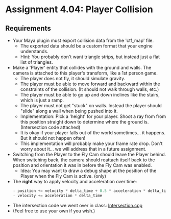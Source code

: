 # Assignment 4.04: Player Collision

## Requirements

- Your Maya plugin must export collision data from the 'ctf_map' file.
  - The exported data should be a custom format that your engine understands.
  - Hint: You probably don't want triangle strips, but instead just a flat list of triangles.
- Make a 'Player' entity that collides with the ground and walls.  The camera is attached to this player's transform, like a 1st person game.
  - The player does not fly, it should simulate gravity.
  - The player must be able to move forward and backward within the constraints of the collision. (It should not walk through walls, etc.)
  - The player must be able to go up and down inclines like the stairs, which is just a ramp.
  - The player must not get "stuck" on walls.  Instead the player should "slide" along a wall when being pushed into it.
  - Implementation:  Pick a 'height' for your player.  Shoot a ray from from this position straight down to determine where the ground is. (Intersection code attached)
  - It is okay if your player falls out of the world sometimes... it happens.  But it should not happen often!
  - This implementation will probably make your frame rate drop.  Don't worry about it... we will address that in a future assignment.
- Switching from the Player to the Fly Cam should leave the Player behind.  When switching back, the camera should reattach itself back to the position and orientation it was in before the Fly Cam was enabled.
  - Idea: You may want to draw a debug shape at the position of the Player when the Fly Cam is active. (only)
-  The **right** way to apply velocity and acceleration over time:
    ```cpp
    - position += velocity * delta_time + 0.5 * acceleration * delta_time
    - velocity += acceleration * delta_time
    ```
- The intersection code we went over in class: [Intersection.cpp](./Intersection.md)
- (Feel free to use your own if you wish.)